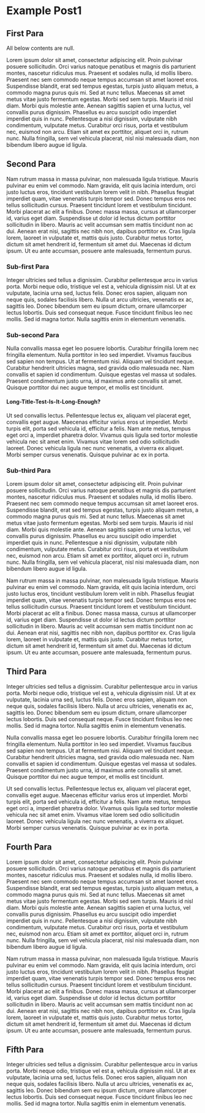 # Example Post1

<div id="markerId"></div>
<div id="tock"></div>
<div id="tocw"></div>

## First Para
All below contents are null.

Lorem ipsum dolor sit amet, consectetur adipiscing elit. Proin pulvinar posuere sollicitudin. Orci varius natoque penatibus et magnis dis parturient montes, nascetur ridiculus mus. Praesent et sodales nulla, id mollis libero. Praesent nec sem commodo neque tempus accumsan sit amet laoreet eros. Suspendisse blandit, erat sed tempus egestas, turpis justo aliquam metus, a commodo magna purus quis mi. Sed at nunc tellus. Maecenas sit amet metus vitae justo fermentum egestas. Morbi sed sem turpis. Mauris id nisl diam. Morbi quis molestie ante. Aenean sagittis sapien et urna luctus, vel convallis purus dignissim. Phasellus eu arcu suscipit odio imperdiet imperdiet quis in nunc. Pellentesque a nisi dignissim, vulputate nibh condimentum, vulputate metus. Curabitur orci risus, porta et vestibulum nec, euismod non arcu. Etiam sit amet ex porttitor, aliquet orci in, rutrum nunc. Nulla fringilla, sem vel vehicula placerat, nisl nisi malesuada diam, non bibendum libero augue id ligula.

## Second Para
Nam rutrum massa in massa pulvinar, non malesuada ligula tristique. Mauris pulvinar eu enim vel commodo. Nam gravida, elit quis lacinia interdum, orci justo luctus eros, tincidunt vestibulum lorem velit in nibh. Phasellus feugiat imperdiet quam, vitae venenatis turpis tempor sed. Donec tempus eros nec tellus sollicitudin cursus. Praesent tincidunt lorem et vestibulum tincidunt. Morbi placerat ac elit a finibus. Donec massa massa, cursus at ullamcorper id, varius eget diam. Suspendisse ut dolor id lectus dictum porttitor sollicitudin in libero. Mauris ac velit accumsan sem mattis tincidunt non ac dui. Aenean erat nisi, sagittis nec nibh non, dapibus porttitor ex. Cras ligula lorem, laoreet in vulputate et, mattis quis justo. Curabitur metus tortor, dictum sit amet hendrerit id, fermentum sit amet dui. Maecenas id dictum ipsum. Ut eu ante accumsan, posuere ante malesuada, fermentum purus.

### Sub-first Para
Integer ultricies sed tellus a dignissim. Curabitur pellentesque arcu in varius porta. Morbi neque odio, tristique vel est a, vehicula dignissim nisl. Ut at ex vulputate, lacinia urna sed, luctus felis. Donec eros sapien, aliquam non neque quis, sodales facilisis libero. Nulla ut arcu ultricies, venenatis ex ac, sagittis leo. Donec bibendum sem eu ipsum dictum, ornare ullamcorper lectus lobortis. Duis sed consequat neque. Fusce tincidunt finibus leo nec mollis. Sed id magna tortor. Nulla sagittis enim in elementum venenatis.

### Sub-second Para
Nulla convallis massa eget leo posuere lobortis. Curabitur fringilla lorem nec fringilla elementum. Nulla porttitor in leo sed imperdiet. Vivamus faucibus sed sapien non tempus. Ut at fermentum nisi. Aliquam vel tincidunt neque. Curabitur hendrerit ultricies magna, sed gravida odio malesuada nec. Nam convallis et sapien id condimentum. Quisque egestas vel massa ut sodales. Praesent condimentum justo urna, id maximus ante convallis sit amet. Quisque porttitor dui nec augue tempor, et mollis est tincidunt.

#### Long-Title-Test-Is-It-Long-Enough?
Ut sed convallis lectus. Pellentesque lectus ex, aliquam vel placerat eget, convallis eget augue. Maecenas efficitur varius eros ut imperdiet. Morbi turpis elit, porta sed vehicula id, efficitur a felis. Nam ante metus, tempus eget orci a, imperdiet pharetra dolor. Vivamus quis ligula sed tortor molestie vehicula nec sit amet enim. Vivamus vitae lorem sed odio sollicitudin laoreet. Donec vehicula ligula nec nunc venenatis, a viverra ex aliquet. Morbi semper cursus venenatis. Quisque pulvinar ac ex in porta.

### Sub-third Para
Lorem ipsum dolor sit amet, consectetur adipiscing elit. Proin pulvinar posuere sollicitudin. Orci varius natoque penatibus et magnis dis parturient montes, nascetur ridiculus mus. Praesent et sodales nulla, id mollis libero. Praesent nec sem commodo neque tempus accumsan sit amet laoreet eros. Suspendisse blandit, erat sed tempus egestas, turpis justo aliquam metus, a commodo magna purus quis mi. Sed at nunc tellus. Maecenas sit amet metus vitae justo fermentum egestas. Morbi sed sem turpis. Mauris id nisl diam. Morbi quis molestie ante. Aenean sagittis sapien et urna luctus, vel convallis purus dignissim. Phasellus eu arcu suscipit odio imperdiet imperdiet quis in nunc. Pellentesque a nisi dignissim, vulputate nibh condimentum, vulputate metus. Curabitur orci risus, porta et vestibulum nec, euismod non arcu. Etiam sit amet ex porttitor, aliquet orci in, rutrum nunc. Nulla fringilla, sem vel vehicula placerat, nisl nisi malesuada diam, non bibendum libero augue id ligula.

Nam rutrum massa in massa pulvinar, non malesuada ligula tristique. Mauris pulvinar eu enim vel commodo. Nam gravida, elit quis lacinia interdum, orci justo luctus eros, tincidunt vestibulum lorem velit in nibh. Phasellus feugiat imperdiet quam, vitae venenatis turpis tempor sed. Donec tempus eros nec tellus sollicitudin cursus. Praesent tincidunt lorem et vestibulum tincidunt. Morbi placerat ac elit a finibus. Donec massa massa, cursus at ullamcorper id, varius eget diam. Suspendisse ut dolor id lectus dictum porttitor sollicitudin in libero. Mauris ac velit accumsan sem mattis tincidunt non ac dui. Aenean erat nisi, sagittis nec nibh non, dapibus porttitor ex. Cras ligula lorem, laoreet in vulputate et, mattis quis justo. Curabitur metus tortor, dictum sit amet hendrerit id, fermentum sit amet dui. Maecenas id dictum ipsum. Ut eu ante accumsan, posuere ante malesuada, fermentum purus.

## Third Para
Integer ultricies sed tellus a dignissim. Curabitur pellentesque arcu in varius porta. Morbi neque odio, tristique vel est a, vehicula dignissim nisl. Ut at ex vulputate, lacinia urna sed, luctus felis. Donec eros sapien, aliquam non neque quis, sodales facilisis libero. Nulla ut arcu ultricies, venenatis ex ac, sagittis leo. Donec bibendum sem eu ipsum dictum, ornare ullamcorper lectus lobortis. Duis sed consequat neque. Fusce tincidunt finibus leo nec mollis. Sed id magna tortor. Nulla sagittis enim in elementum venenatis.

Nulla convallis massa eget leo posuere lobortis. Curabitur fringilla lorem nec fringilla elementum. Nulla porttitor in leo sed imperdiet. Vivamus faucibus sed sapien non tempus. Ut at fermentum nisi. Aliquam vel tincidunt neque. Curabitur hendrerit ultricies magna, sed gravida odio malesuada nec. Nam convallis et sapien id condimentum. Quisque egestas vel massa ut sodales. Praesent condimentum justo urna, id maximus ante convallis sit amet. Quisque porttitor dui nec augue tempor, et mollis est tincidunt.

Ut sed convallis lectus. Pellentesque lectus ex, aliquam vel placerat eget, convallis eget augue. Maecenas efficitur varius eros ut imperdiet. Morbi turpis elit, porta sed vehicula id, efficitur a felis. Nam ante metus, tempus eget orci a, imperdiet pharetra dolor. Vivamus quis ligula sed tortor molestie vehicula nec sit amet enim. Vivamus vitae lorem sed odio sollicitudin laoreet. Donec vehicula ligula nec nunc venenatis, a viverra ex aliquet. Morbi semper cursus venenatis. Quisque pulvinar ac ex in porta.

## Fourth Para
Lorem ipsum dolor sit amet, consectetur adipiscing elit. Proin pulvinar posuere sollicitudin. Orci varius natoque penatibus et magnis dis parturient montes, nascetur ridiculus mus. Praesent et sodales nulla, id mollis libero. Praesent nec sem commodo neque tempus accumsan sit amet laoreet eros. Suspendisse blandit, erat sed tempus egestas, turpis justo aliquam metus, a commodo magna purus quis mi. Sed at nunc tellus. Maecenas sit amet metus vitae justo fermentum egestas. Morbi sed sem turpis. Mauris id nisl diam. Morbi quis molestie ante. Aenean sagittis sapien et urna luctus, vel convallis purus dignissim. Phasellus eu arcu suscipit odio imperdiet imperdiet quis in nunc. Pellentesque a nisi dignissim, vulputate nibh condimentum, vulputate metus. Curabitur orci risus, porta et vestibulum nec, euismod non arcu. Etiam sit amet ex porttitor, aliquet orci in, rutrum nunc. Nulla fringilla, sem vel vehicula placerat, nisl nisi malesuada diam, non bibendum libero augue id ligula.

Nam rutrum massa in massa pulvinar, non malesuada ligula tristique. Mauris pulvinar eu enim vel commodo. Nam gravida, elit quis lacinia interdum, orci justo luctus eros, tincidunt vestibulum lorem velit in nibh. Phasellus feugiat imperdiet quam, vitae venenatis turpis tempor sed. Donec tempus eros nec tellus sollicitudin cursus. Praesent tincidunt lorem et vestibulum tincidunt. Morbi placerat ac elit a finibus. Donec massa massa, cursus at ullamcorper id, varius eget diam. Suspendisse ut dolor id lectus dictum porttitor sollicitudin in libero. Mauris ac velit accumsan sem mattis tincidunt non ac dui. Aenean erat nisi, sagittis nec nibh non, dapibus porttitor ex. Cras ligula lorem, laoreet in vulputate et, mattis quis justo. Curabitur metus tortor, dictum sit amet hendrerit id, fermentum sit amet dui. Maecenas id dictum ipsum. Ut eu ante accumsan, posuere ante malesuada, fermentum purus.

## Fifth Para
Integer ultricies sed tellus a dignissim. Curabitur pellentesque arcu in varius porta. Morbi neque odio, tristique vel est a, vehicula dignissim nisl. Ut at ex vulputate, lacinia urna sed, luctus felis. Donec eros sapien, aliquam non neque quis, sodales facilisis libero. Nulla ut arcu ultricies, venenatis ex ac, sagittis leo. Donec bibendum sem eu ipsum dictum, ornare ullamcorper lectus lobortis. Duis sed consequat neque. Fusce tincidunt finibus leo nec mollis. Sed id magna tortor. Nulla sagittis enim in elementum venenatis.
